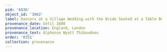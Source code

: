 ```yaml
---
pid: '6836'
object_id: '3062'
label: Dancers at a Village Wedding with the Bride Seated at a Table Beyond
provenance_date: Until 1880
provenance_location: England, London
provenance_text: Alphonse Wyatt Thibaudeau
order: '0351'
collection: provenance
---
```


